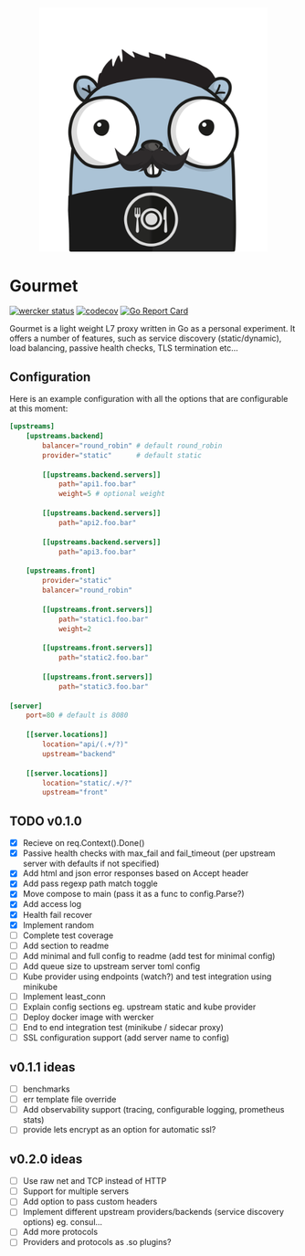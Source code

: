 <p align="center">
<img src="docs/img/logo.png" alt="Gourmet" title="Gourmet" width="400" />
</p>

# Gourmet
[![wercker status](https://app.wercker.com/status/949708198ad9641d1d0ba724528173f5/s/master "wercker status")](https://app.wercker.com/project/byKey/949708198ad9641d1d0ba724528173f5)
[![codecov](https://codecov.io/gh/tonto/gourmet/branch/master/graph/badge.svg)](https://codecov.io/gh/tonto/gourmet)
[![Go Report Card](https://goreportcard.com/badge/github.com/tonto/gourmet)](https://goreportcard.com/report/github.com/tonto/gourmet)

Gourmet is a light weight L7 proxy written in Go as a personal experiment. 
It offers a number of features, such as service discovery (static/dynamic), load balancing, 
passive health checks, TLS termination etc...

## Configuration
Here is an example configuration with all the options that are configurable at this moment:

```toml
[upstreams]
    [upstreams.backend]
        balancer="round_robin" # default round_robin 
        provider="static"      # default static

        [[upstreams.backend.servers]]
            path="api1.foo.bar"
            weight=5 # optional weight

        [[upstreams.backend.servers]]
            path="api2.foo.bar"

        [[upstreams.backend.servers]]
            path="api3.foo.bar"

    [upstreams.front]
        provider="static"
        balancer="round_robin"

        [[upstreams.front.servers]]
            path="static1.foo.bar"
            weight=2    

        [[upstreams.front.servers]]
            path="static2.foo.bar"

        [[upstreams.front.servers]]
            path="static3.foo.bar"

[server]
    port=80 # default is 8080

    [[server.locations]]
        location="api/(.+/?)"
        upstream="backend"

    [[server.locations]]
        location="static/.+/?"
        upstream="front"
```

## TODO v0.1.0
- [x] Recieve on req.Context().Done()
- [x] Passive health checks with max_fail and fail_timeout (per upstream server with defaults if not specified)
- [x] Add html and json error responses based on Accept header
- [x] Add pass regexp path match toggle
- [X] Move compose to main (pass it as a func to config.Parse?) 
- [x] Add access log 
- [x] Health fail recover
- [x] Implement random
- [ ] Complete test coverage 
- [ ] Add section to readme
- [ ] Add minimal and full config to readme (add test for minimal config)
- [ ] Add queue size to upstream server toml config
- [ ] Kube provider using endpoints (watch?) and test integration using minikube
- [ ] Implement least_conn  
- [ ] Explain config sections eg. upstream static and kube provider
- [ ] Deploy docker image with wercker
- [ ] End to end integration test (minikube / sidecar proxy) 
- [ ] SSL configuration support (add server name to config)

## v0.1.1 ideas
- [ ] benchmarks
- [ ] err template file override
- [ ] Add observability support (tracing, configurable logging, prometheus stats)
- [ ] provide lets encrypt as an option for automatic ssl?

## v0.2.0 ideas
- [ ] Use raw net and TCP instead of HTTP
- [ ] Support for multiple servers
- [ ] Add option to pass custom headers
- [ ] Implement different upstream providers/backends (service discovery options) eg. consul...
- [ ] Add more protocols
- [ ] Providers and protocols as .so plugins?